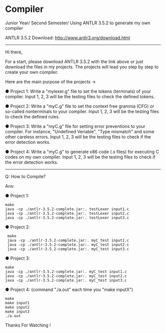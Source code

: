 # Compiler
Junior Year/ Second Semester/ Using ANTLR 3.5.2 to generate my own compiler

ANTLR 3.5.2 Download: http://www.antlr3.org/download.html

--------------------------------------------------------------------------------------------------------------------

Hi there,

For a start, please download ANTLR 3.5.2 with the link above or just download the files in my projects.
The projects will lead you step by step to create your own compiler.



Here are the main purpose of the projects →

● Project 1: Write a "mylexer.g" file to set the tokens (terminals) of your compiler. Input 1, 2, 3 will be the testing files to check the defined tokens.


● Project 2: Write a "myC.g" file to set the context free gramma (CFG) or so-called nonterminals to your compiler. Input 1, 2, 3 will be the testing files to check the defined rules.


● Project 3: Write a "myC.g" file for setting error preventions to your compiler.
             For instance, "Undefined Veriable", "Type mismatch" and some other careless errors.
             Input 1, 2, 3 will be the testing files to check if the error detection works.


● Project 4: Write a "myC.g" to generate x86 code (.s files) for executing C codes on my own compiler.
             Input 1, 2, 3 will be the testing files to check if the error detection works.

--------------------------------------------------------------------------------------------------------------------

Q: How to Compile?


Ans: 

● Project 1:
    
    make
    java -cp ./antlr-3.5.2-complete.jar:. testLexer input1.c
    java -cp ./antlr-3.5.2-complete.jar:. testLexer input2.c
    java -cp ./antlr-3.5.2-complete.jar:. testLexer input3.c
   
   
● Project 2:

     make
     java -cp ./antlr-3.5.2-complete.jar:. myC_test input1.c
     java -cp ./antlr-3.5.2-complete.jar:. myC_test input2.c
     java -cp ./antlr-3.5.2-complete.jar:. myC_test input3.c


● Project 3:
    
    make
    java -cp ./antlr-3.5.2-complete.jar:. myC_test input1.c
    java -cp ./antlr-3.5.2-complete.jar:. myC_test input2.c
    java -cp ./antlr-3.5.2-complete.jar:. myC_test input3.c


● Project 4:  (command "./a.out" each time you "make inputX")
  
    make
    make input1
    make input2
    make input3
    ./a.out


Thanks For Watching !
